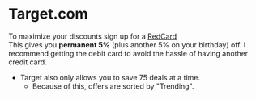 # Target.com

To maximize your discounts sign up for a [RedCard](https://goto.target.com/YP0PJ)\
This gives you **permanent 5%** (plus another 5% on your birthday) off. I recommend getting the debit card to avoid the hassle of having another credit card.

- Target also only allows you to save 75 deals at a time.
  - Because of this, offers are sorted by "Trending".
